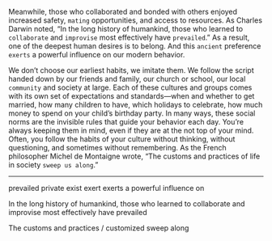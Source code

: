 Meanwhile, those who collaborated and bonded with others
enjoyed increased safety, `mating` opportunities, and access to
resources. As Charles Darwin noted, “In the long history of
humankind, those who learned to `collaborate` and `improvise` most
effectively have `prevailed`.” As a result, one of the deepest human
desires is to belong. And this `ancient` preference `exerts` a powerful
influence on our modern behavior.

We don’t choose our earliest habits, we imitate them. We follow the
script handed down by our friends and family, our church or school,
our local `community` and society at large. Each of these cultures and
groups comes with its own set of expectations and standards—when
and whether to get married, how many children to have, which
holidays to celebrate, how much money to spend on your child’s
birthday party. In many ways, these social norms are the invisible
rules that guide your behavior each day. You’re always keeping them
in mind, even if they are at the not top of your mind. Often, you follow
the habits of your culture without thinking, without questioning, and
sometimes without remembering. As the French philosopher Michel
de Montaigne wrote, “The customs and practices of life in society
`sweep us along`.”

---
prevailed private
exist exert
exerts a powerful influence on

In the long history of humankind, those who learned to collaborate and improvise most
effectively have prevailed

The customs and practices / customized
sweep along
